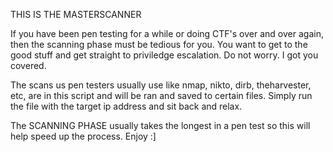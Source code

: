 THIS IS THE MASTERSCANNER


If you have been pen testing for a while or doing CTF's over and over again, then the scanning phase must be tedious 
for you. You want to get to the good stuff and get straight to priviledge escalation. Do not worry. I got you covered.

The scans us pen testers usually use like nmap, nikto, dirb, theharvester, etc, are in this script and will be ran 
and saved to certain files. Simply run the file with the target ip address and sit back and relax.

The SCANNING PHASE usually takes the longest in a pen test so this will help speed up the process.
Enjoy :]
